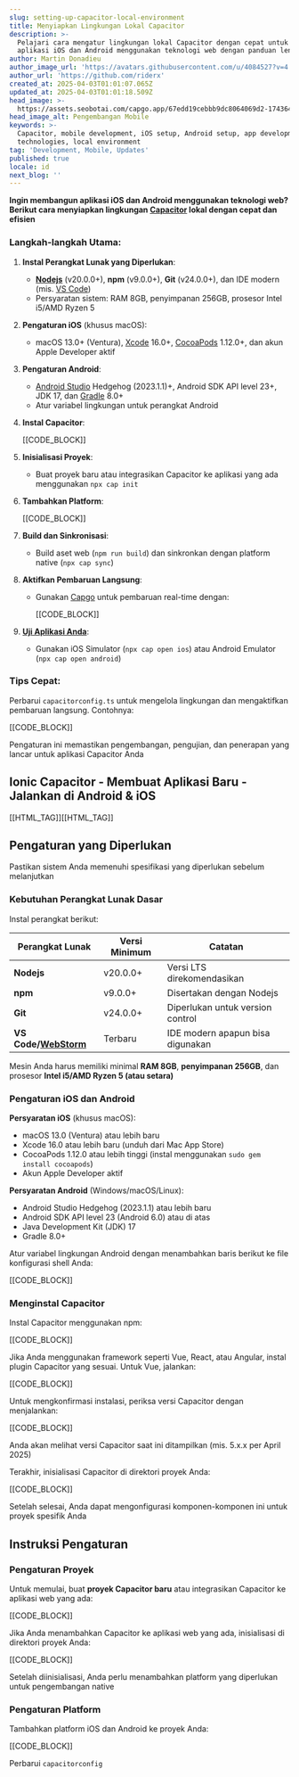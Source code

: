 ```yaml
---
slug: setting-up-capacitor-local-environment
title: Menyiapkan Lingkungan Lokal Capacitor
description: >-
  Pelajari cara mengatur lingkungan lokal Capacitor dengan cepat untuk membuat
  aplikasi iOS dan Android menggunakan teknologi web dengan panduan lengkap ini.
author: Martin Donadieu
author_image_url: 'https://avatars.githubusercontent.com/u/4084527?v=4'
author_url: 'https://github.com/riderx'
created_at: 2025-04-03T01:01:07.065Z
updated_at: 2025-04-03T01:01:18.509Z
head_image: >-
  https://assets.seobotai.com/capgo.app/67edd19cebbb9dc8064069d2-1743642078509.jpg
head_image_alt: Pengembangan Mobile
keywords: >-
  Capacitor, mobile development, iOS setup, Android setup, app development, web
  technologies, local environment
tag: 'Development, Mobile, Updates'
published: true
locale: id
next_blog: ''
---
```


**Ingin membangun aplikasi iOS dan Android menggunakan teknologi web? Berikut cara menyiapkan lingkungan [Capacitor](https://capacitorjs.com/) lokal dengan cepat dan efisien**

### Langkah-langkah Utama:

1.  **Instal Perangkat Lunak yang Diperlukan**:
    
    -   **[Nodejs](https://nodejsorg/en)** (v20.0.0+), **npm** (v9.0.0+), **Git** (v24.0.0+), dan IDE modern (mis. [VS Code](https://codevisualstudiocom/))
    -   Persyaratan sistem: RAM 8GB, penyimpanan 256GB, prosesor Intel i5/AMD Ryzen 5
2.  **Pengaturan iOS** (khusus macOS):
    
    -   macOS 13.0+ (Ventura), [Xcode](https://developer.apple.com/xcode/) 16.0+, [CocoaPods](https://cocoapodsorg/) 1.12.0+, dan akun Apple Developer aktif
3.  **Pengaturan Android**:
    
    -   [Android Studio](https://developerandroidcom/studio) Hedgehog (2023.1.1)+, Android SDK API level 23+, JDK 17, dan [Gradle](https://gradleorg/) 8.0+
    -   Atur variabel lingkungan untuk perangkat Android
4.  **Instal Capacitor**:
    
    [[CODE_BLOCK]]
    
5.  **Inisialisasi Proyek**:
    
    -   Buat proyek baru atau integrasikan Capacitor ke aplikasi yang ada menggunakan `npx cap init`
6.  **Tambahkan Platform**:
    
    [[CODE_BLOCK]]
    
7.  **Build dan Sinkronisasi**:
    
    -   Build aset web (`npm run build`) dan sinkronkan dengan platform native (`npx cap sync`)
8.  **Aktifkan Pembaruan Langsung**:
    
    -   Gunakan [Capgo](https://capgo.app/) untuk pembaruan real-time dengan:
        
        [[CODE_BLOCK]]
        
9.  **[Uji Aplikasi Anda](https://capgo.app/docs/plugin/debugging/)**:
    
    -   Gunakan iOS Simulator (`npx cap open ios`) atau Android Emulator (`npx cap open android`)

### Tips Cepat:

Perbarui `capacitorconfig.ts` untuk mengelola lingkungan dan mengaktifkan pembaruan langsung. Contohnya:

[[CODE_BLOCK]]

Pengaturan ini memastikan pengembangan, pengujian, dan penerapan yang lancar untuk aplikasi Capacitor Anda

## Ionic Capacitor - Membuat Aplikasi Baru - Jalankan di Android & iOS

[[HTML_TAG]][[HTML_TAG]]

## Pengaturan yang Diperlukan

Pastikan sistem Anda memenuhi spesifikasi yang diperlukan sebelum melanjutkan

### Kebutuhan Perangkat Lunak Dasar

Instal perangkat berikut:

| Perangkat Lunak | Versi Minimum | Catatan |
| --- | --- | --- |
| **Nodejs** | v20.0.0+ | Versi LTS direkomendasikan |
| **npm** | v9.0.0+ | Disertakan dengan Nodejs |
| **Git** | v24.0.0+ | Diperlukan untuk version control |
| **VS Code/[WebStorm](https://wwwjetbrainscom/webstorm/)** | Terbaru | IDE modern apapun bisa digunakan |

Mesin Anda harus memiliki minimal **RAM 8GB**, **penyimpanan 256GB**, dan prosesor **Intel i5/AMD Ryzen 5 (atau setara)**

### Pengaturan iOS dan Android

**Persyaratan iOS** (khusus macOS):

-   macOS 13.0 (Ventura) atau lebih baru
-   Xcode 16.0 atau lebih baru (unduh dari Mac App Store)
-   CocoaPods 1.12.0 atau lebih tinggi (instal menggunakan `sudo gem install cocoapods`)
-   Akun Apple Developer aktif

**Persyaratan Android** (Windows/macOS/Linux):

-   Android Studio Hedgehog (2023.1.1) atau lebih baru
-   Android SDK API level 23 (Android 6.0) atau di atas
-   Java Development Kit (JDK) 17
-   Gradle 8.0+

Atur variabel lingkungan Android dengan menambahkan baris berikut ke file konfigurasi shell Anda:

[[CODE_BLOCK]]

### Menginstal Capacitor

Instal Capacitor menggunakan npm:

[[CODE_BLOCK]]

Jika Anda menggunakan framework seperti Vue, React, atau Angular, instal plugin Capacitor yang sesuai. Untuk Vue, jalankan:

[[CODE_BLOCK]]

Untuk mengkonfirmasi instalasi, periksa versi Capacitor dengan menjalankan:

[[CODE_BLOCK]]

Anda akan melihat versi Capacitor saat ini ditampilkan (mis. 5.x.x per April 2025)

Terakhir, inisialisasi Capacitor di direktori proyek Anda:

[[CODE_BLOCK]]

Setelah selesai, Anda dapat mengonfigurasi komponen-komponen ini untuk proyek spesifik Anda

## Instruksi Pengaturan

### Pengaturan Proyek

Untuk memulai, buat **proyek Capacitor baru** atau integrasikan Capacitor ke aplikasi web yang ada:

[[CODE_BLOCK]]

Jika Anda menambahkan Capacitor ke aplikasi web yang ada, inisialisasi di direktori proyek Anda:

[[CODE_BLOCK]]

Setelah diinisialisasi, Anda perlu menambahkan platform yang diperlukan untuk pengembangan native

### Pengaturan Platform

Tambahkan platform iOS dan Android ke proyek Anda:

[[CODE_BLOCK]]

Perbarui `capacitorconfig`